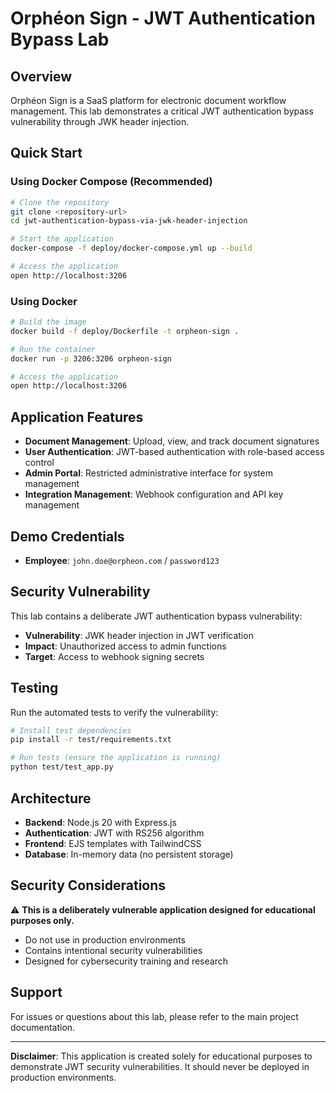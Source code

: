 # Orphéon Sign - JWT Authentication Bypass Lab

## Overview

Orphéon Sign is a SaaS platform for electronic document workflow management. This lab demonstrates a critical JWT authentication bypass vulnerability through JWK header injection.

## Quick Start

### Using Docker Compose (Recommended)

```bash
# Clone the repository
git clone <repository-url>
cd jwt-authentication-bypass-via-jwk-header-injection

# Start the application
docker-compose -f deploy/docker-compose.yml up --build

# Access the application
open http://localhost:3206
```

### Using Docker

```bash
# Build the image
docker build -f deploy/Dockerfile -t orpheon-sign .

# Run the container
docker run -p 3206:3206 orpheon-sign

# Access the application
open http://localhost:3206
```

## Application Features

- **Document Management**: Upload, view, and track document signatures
- **User Authentication**: JWT-based authentication with role-based access control
- **Admin Portal**: Restricted administrative interface for system management
- **Integration Management**: Webhook configuration and API key management

## Demo Credentials

- **Employee**: `john.doe@orpheon.com` / `password123`

## Security Vulnerability

This lab contains a deliberate JWT authentication bypass vulnerability:

- **Vulnerability**: JWK header injection in JWT verification
- **Impact**: Unauthorized access to admin functions
- **Target**: Access to webhook signing secrets

## Testing

Run the automated tests to verify the vulnerability:

```bash
# Install test dependencies
pip install -r test/requirements.txt

# Run tests (ensure the application is running)
python test/test_app.py
```

## Architecture

- **Backend**: Node.js 20 with Express.js
- **Authentication**: JWT with RS256 algorithm
- **Frontend**: EJS templates with TailwindCSS
- **Database**: In-memory data (no persistent storage)

## Security Considerations

⚠️ **This is a deliberately vulnerable application designed for educational purposes only.**

- Do not use in production environments
- Contains intentional security vulnerabilities
- Designed for cybersecurity training and research

## Support

For issues or questions about this lab, please refer to the main project documentation.

---

**Disclaimer**: This application is created solely for educational purposes to demonstrate JWT security vulnerabilities. It should never be deployed in production environments.
